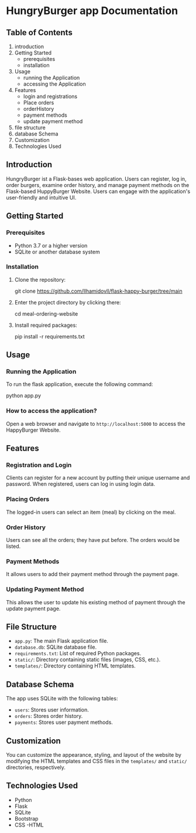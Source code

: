 
# HungryBurger app Documentation

## Table of Contents

1. introduction
2. Getting Started
   - prerequisites
   - installation
3. Usage
   - running the Application
   - accessing the Application
4. Features
   - login and registrations
   - Place orders
   - orderHistory
   - payment methods
   - update payment method
5. file structure
6. database Schema 
7. Customization
8. Technologies Used

## Introduction

HungryBurger ist a Flask-bases web application. Users can register, log in, order burgers, examine order history, and manage payment methods on the Flask-based HuppyBurger Website. Users can engage with the application's user-friendly and intuitive UI.

## Getting Started

### Prerequisites

- Python 3.7 or a higher version
- SQLite or another database system 

### Installation

1. Clone the repository:

   git clone https://github.com/llhamidovll/flask-happy-burger/tree/main 

2. Enter the project directory by clicking there:

   cd meal-ordering-website

3. Install required packages:

   pip install -r requirements.txt

## Usage

### Running the Application

To run the flask application, execute the following command:

python app.py


### How to access the application? 

Open a web browser and navigate to `http://localhost:5000` to access the HappyBurger Website.

## Features

### Registration and Login

Clients can register for a new account by putting their unique username and password. When registered, users can log in using login data.

### Placing Orders

The logged-in users can select an item (meal) by clicking on the meal.

### Order History
 
Users can see all the orders; they have put before. The orders would be listed.

### Payment Methods

It allows users to add their payment method through the payment page.

### Updating Payment Method

This allows the user to update his existing method of payment through the update payment page.

## File Structure

- `app.py`: The main Flask application file.
- `database.db`: SQLite database file.
- `requirements.txt`: List of required Python packages.
- `static/`: Directory containing static files (images, CSS, etc.).
- `templates/`: Directory containing HTML templates.

## Database Schema

The app uses SQLite with the following tables:

- `users`: Stores user information.
- `orders`: Stores order history.
- `payments`: Stores user payment methods.

## Customization

You can customize the appearance, styling, and layout of the website by modifying the HTML templates and CSS files in the `templates/` and `static/` directories, respectively.

## Technologies Used

- Python
- Flask
- SQLite
- Bootstrap
- CSS
-HTML

